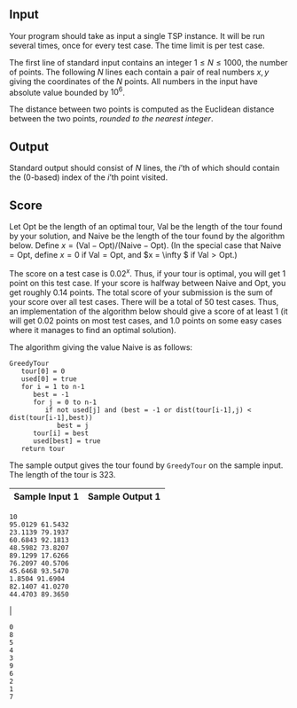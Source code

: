 ## Input

Your program should take as input a single TSP instance. It will be run
several times, once for every test case. The time limit is per test case.

The first line of standard input contains an integer $1 \le N \le 1000$, the
number of points. The following $N$ lines each contain a pair of real numbers
$x, y$ giving the coordinates of the $N$ points. All numbers in the input have
absolute value bounded by $10^{6}$.

The distance between two points is computed as the Euclidean distance between
the two points, _rounded to the nearest integer_.

## Output

Standard output should consist of $N$ lines, the $i$’th of which should
contain the (0-based) index of the $i$’th point visited.

## Score

Let $\text {Opt}$ be the length of an optimal tour, $\text {Val}$ be the
length of the tour found by your solution, and $\text {Naive}$ be the length
of the tour found by the algorithm below. Define $x = (\text {Val} - \text
{Opt}) / (\text {Naive} - \text {Opt})$. (In the special case that $\text
{Naive} = \text {Opt}$, define $x = 0$ if $\text {Val} = \text {Opt}$, and $x
= \infty $ if $\text {Val} > \text {Opt}$.)

The score on a test case is $0.02^{x}$. Thus, if your tour is optimal, you
will get $1$ point on this test case. If your score is halfway between $\text
{Naive}$ and $\text {Opt}$, you get roughly $0.14$ points. The total score of
your submission is the sum of your score over all test cases. There will be a
total of $50$ test cases. Thus, an implementation of the algorithm below
should give a score of at least $1$ (it will get $0.02$ points on most test
cases, and $1.0$ points on some easy cases where it manages to find an optimal
solution).

The algorithm giving the value $\text {Naive}$ is as follows:

    
    
    GreedyTour
       tour[0] = 0
       used[0] = true
       for i = 1 to n-1
          best = -1
          for j = 0 to n-1
             if not used[j] and (best = -1 or dist(tour[i-1],j) < dist(tour[i-1],best))
                best = j
          tour[i] = best
          used[best] = true
       return tour
    

The sample output gives the tour found by `GreedyTour` on the sample input.
The length of the tour is 323.

Sample Input 1 | Sample Output 1  
---|---  
      
    
    10
    95.0129 61.5432
    23.1139 79.1937
    60.6843 92.1813
    48.5982 73.8207
    89.1299 17.6266
    76.2097 40.5706
    45.6468 93.5470
    1.8504 91.6904
    82.1407 41.0270
    44.4703 89.3650
    

|

    
    
    0
    8
    5
    4
    3
    9
    6
    2
    1
    7
    

